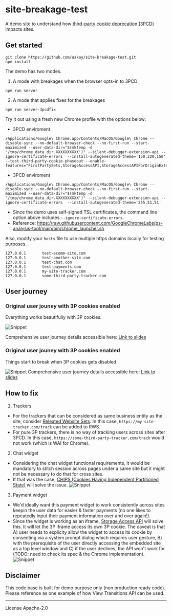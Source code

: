 # site-breakage-test

A demo site to understand how [third-party cookie deprecation (3PCD)](https://developers.google.com/privacy-sandbox/3pcd) impacts sites.

## Get started

```
git clone https://github.com/uskay/site-breakage-test.git
npm install
```

The demo has two modes.

1. A mode with breakages when the browser opts-in to 3PCD
```
npm run server
```

2. A mode that applies fixes for the breakages
```
npm run server-3pcdfix
```

Try it out using a fresh new Chrome profile with the options below:
- 3PCD enviroment

```
/Applications/Google\ Chrome.app/Contents/MacOS/Google\ Chrome --disable-sync --no-default-browser-check --no-first-run --start-maximized --user-data-dir="$(mktemp -d '/tmp/chrome_data_dir.XXXXXXXXXX')" --silent-debugger-extension-api --ignore-certificate-errors  --install-autogenerated-theme='150,220,150'  --test-third-party-cookie-phaseout --enable-features="FirstPartySets,StorageAccessAPI,StorageAccessAPIForOriginExtension,PageInfoCookiesSubpage,PrivacySandboxFirstPartySetsUI,TpcdMetadataGrants,TpcdSupportSettings,TpcdHeuristicsGrants:TpcdReadHeuristicsGrants/true/TpcdWritePopupCurrentInteractionHeuristicsGrants/30d/TpcdBackfillPopupHeuristicsGrants/30d/TpcdPopupHeuristicEnableForIframeInitiator/all/TpcdWriteRedirectHeuristicGrants/15m/TpcdRedirectHeuristicRequireABAFlow/true/TpcdRedirectHeuristicRequireCurrentInteraction/true"
```

- 3PCD enviroment

```
/Applications/Google\ Chrome.app/Contents/MacOS/Google\ Chrome --disable-sync --no-default-browser-check --no-first-run --start-maximized --user-data-dir="$(mktemp -d '/tmp/chrome_data_dir.XXXXXXXXXX')" --silent-debugger-extension-api --ignore-certificate-errors  --install-autogenerated-theme='255,51,51'
```

* Since the demo uses self-signed TSL certificates, the command line option above includes `--ignore-certificate-errors`.
* Reference: https://raw.githubusercontent.com/GoogleChromeLabs/ps-analysis-tool/main/bin/chrome_launcher.sh

Also, modify your `hosts` file to use multiple https domains locally for testing purposes.
```
127.0.0.1       test-ecomm-site.com
127.0.0.1       test-another-site.com
127.0.0.1       test-chat.com
127.0.0.1       test-payments.com
127.0.0.1       my-site-tracker.com
127.0.0.1       some-third-party-tracker.com
```
## User journey
### Original user jouney with 3P cookies enabled
Everything works beautifully with 3P cookies.

![Snippet](https://cdn.glitch.global/d1d49b49-541b-4e26-8cd5-f7fa3a45e1aa/Screenshot%202024-05-17%20at%2015.24.43.png?v=1715927093096)

Comprehensive user journey details accessible here: [Link to slides](https://docs.google.com/presentation/d/e/2PACX-1vQBl7SyHV3J_fu9JhRk9sMvu3ayV1guSnenFR8hliTpMA_bk6YAeumPs2nCkB122X8Ysoo1B61SWINz/pub?start=false&loop=false&delayms=3000)

### Original user jouney with 3P cookies enabled
Things start to break when 3P cookies gets disabled.

![Snippet](https://cdn.glitch.global/d1d49b49-541b-4e26-8cd5-f7fa3a45e1aa/Screenshot%202024-05-17%20at%2015.47.36.png?v=1715928481915)
Comprehensive user journey details accessible here: [Link to slides](https://docs.google.com/presentation/d/e/2PACX-1vQBl7SyHV3J_fu9JhRk9sMvu3ayV1guSnenFR8hliTpMA_bk6YAeumPs2nCkB122X8Ysoo1B61SWINz/pub?start=false&loop=false&delayms=3000#slide=id.g2ddcd3e2fe5_0_117)

## How to fix
1. Trackers
- For the trackers that can be considered as same business entity as the site, consider [Releated Website Sets](https://developers.google.com/privacy-sandbox/3pcd/related-website-sets). In this case, `https://my-site-tracker.com/track` can be added to RWS.
- For pure 3P trackers, there is no way of tracking users across sites after 3PCD. In this case, `https://some-third-party-tracker.com/track` would not work (which is WAI for Chrome).

2. Chat widget
- Considering the chat widget functional requirements, it would be mandatory to stitch session across pages under a same site but it might not be necessary to do that for cross sites.
- If that was the case, [CHIPS (Cookies Having Independent Partitioned State)](https://developers.google.com/privacy-sandbox/3pcd/chips) will solve the issue.
![Snippet](https://cdn.glitch.global/d1d49b49-541b-4e26-8cd5-f7fa3a45e1aa/Screenshot%202024-05-17%20at%2015.59.47.png?v=1715929199245)

3. Payment widget
- We'd ideally want this payment widget to work consistently across sites keepin the user data for easier & faster payments (no one likes to repeatedly input their payment information over and over again!).
- Since the widget is working as an iframe, [Storage Access API](https://developers.google.com/privacy-sandbox/3pcd/storage-access-api) will solve this. It will let the 3P iframe access its own 3P cookie. The caveat is that A) user needs to explicity allow the widget to access its cookie by consenting via a system prompt dialog which requires user gesture, B) with the prerequisite of the user directly accessing the embedded site as a top level window and C) if the user declines, the API won't work for (TODO: need to check its spec & the Chrome implementation).
![Snippet](https://cdn.glitch.global/d1d49b49-541b-4e26-8cd5-f7fa3a45e1aa/Screenshot%202024-05-17%20at%2016.20.31.png?v=1715930448796)

## Disclaimer
This code base is built for demo purpose only (non production ready code). Please reference as one example of how View Transitions API can be used.

---

License Apache-2.0
